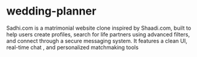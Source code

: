 # wedding-planner
Sadhi.com is a matrimonial website clone inspired by Shaadi.com, built to help users create profiles, search for life partners using advanced filters, and connect through a secure messaging system. It features a clean UI, real-time chat , and personalized matchmaking tools
